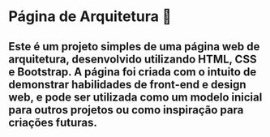 # Página de Arquitetura :rocket:
## Este é um projeto simples de uma página web de arquitetura, desenvolvido utilizando HTML, CSS e Bootstrap. A página foi criada com o intuito de demonstrar habilidades de front-end e design web, e pode ser utilizada como um modelo inicial para outros projetos ou como inspiração para criações futuras.
